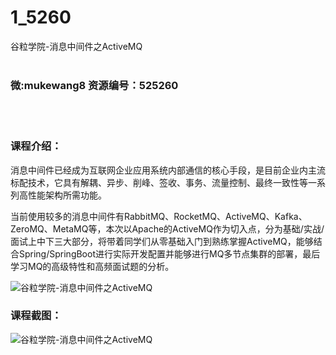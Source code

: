 # 1_5260
谷粒学院-消息中间件之ActiveMQ
<br/></br>
<h3>微:mukewang8 资源编号：525260</h3>
<br/></br>
<h3>课程介绍：</h3>
<p>消息中间件已经成为互联网企业应用系统内部通信的核心手段，是目前企业内主流标配技术，它具有解耦、异步、削峰、签收、事务、流量控制、最终一致性等一系列高性能架构所需功能。</p>
<p>当前使用较多的消息中间件有RabbitMQ、RocketMQ、<a title="查看与 ActiveMQ 相关的文章" target="_blank">ActiveMQ</a>、Kafka、ZeroMQ、MetaMQ等，本次以Apache的<a title="查看与 ActiveMQ 相关的文章" target="_blank">ActiveMQ</a>作为切入点，分为基础/实战/面试上中下三大部分，将带着同学们从零基础入门到熟练掌握ActiveMQ，能够结合Spring/SpringBoot进行实际开发配置并能够进行MQ多节点集群的部署，最后学习MQ的高级特性和高频面试题的分析。</p>
<p><img src="https://www.ko996.com/wp-content/uploads/img/2019/06/1-47-300x176.png" alt="谷粒学院-消息中间件之ActiveMQ"></p>
<h3>课程截图：</h3>
<p><img src="https://www.ko996.com/wp-content/uploads/img/2019/06/2-50.png" alt="谷粒学院-消息中间件之ActiveMQ"></p>
